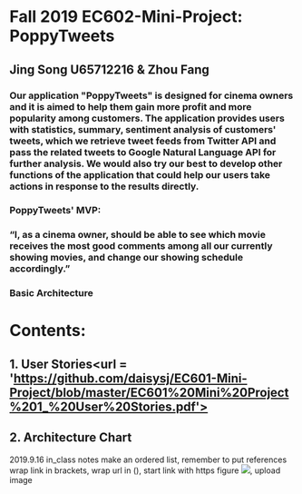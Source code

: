 # Fall 2019 EC602-Mini-Project: PoppyTweets

## Jing Song U65712216 & Zhou Fang

### Our application "PoppyTweets" is designed for cinema owners and it is aimed to help them gain more profit and more popularity among customers. The application provides users with statistics, summary, sentiment analysis of customers' tweets, which we retrieve tweet feeds from Twitter API and pass the related tweets to Google Natural Language API for further analysis. We would also try our best to develop other functions of the application that could help our users take actions in response to the results directly. 

### PoppyTweets' MVP:
###      “I, as a cinema owner, should be able to see which movie receives the most good comments among all our currently showing movies,          and change our showing schedule accordingly.”

### Basic Architecture <img scr = "Source Link"/>

# Contents:

 ## 1. User Stories<url = 'https://github.com/daisysj/EC601-Mini-Project/blob/master/EC601%20Mini%20Project%201_%20User%20Stories.pdf'>
 
 ## 2. Architecture Chart
 
2019.9.16 in_class notes
make an ordered list, remember to put references
wrap link in brackets, wrap url in (), start link with https
figure <img src="Source link"/>, upload image
